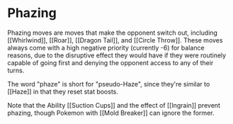 # Phazing

Phazing moves are moves that make the opponent switch out, including [[Whirlwind]], [[Roar]], [[Dragon Tail]], and [[Circle Throw]]. These moves always come with a high negative priority (currently -6) for balance reasons, due to the disruptive effect they would have if they were routinely capable of going first and denying the opponent access to any of their turns.

The word "phaze" is short for "pseudo-Haze", since they're similar to [[Haze]] in that they reset stat boosts.

Note that the Ability [[Suction Cups]] and the effect of [[Ingrain]] prevent phazing, though Pokemon with [[Mold Breaker]] can ignore the former.

